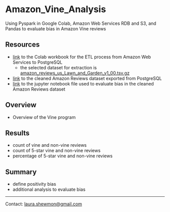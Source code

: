 # Amazon_Vine_Analysis

Using Pyspark in Google Colab, Amazon Web Services RDB and S3, and Pandas to evaluate bias in Amazon Vine reviews

## Resources

- [link](https://github.com/lnshewmo/Amazon_Vine_Analysis/blob/main/challenge_files/Amazon_Reviews_ETL.ipynb) to the Colab workbook for the ETL process from Amazon Web Services to PostgreSQL
  - the selected dataset for extraction is [amazon_reviews_us_Lawn_and_Garden_v1_00.tsv.gz  ](https://s3.amazonaws.com/amazon-reviews-pds/tsv/amazon_reviews_us_Lawn_and_Garden_v1_00.tsv.gz)
- [link](https://github.com/lnshewmo/Amazon_Vine_Analysis/blob/main/challenge_files/vine_table.csv) to the cleaned Amazon Reviews dataset exported from PostgreSQL
- [link](https://github.com/lnshewmo/Amazon_Vine_Analysis/blob/main/challenge_files/Vine_Analysis.ipynb) to the jupyter notebook file used to evaluate bias in the cleaned Amazon Reviews dataset

## Overview

- Overview of the Vine program

## Results

- count of vine and non-vine reviews
- count of 5-star vine and non-vine reviews
- percentage of 5-star vine and non-vine reviews

## Summary

- define positivity bias
- additional analysis to evaluate bias

---
Contact:  laura.shewmon@gmail.com
